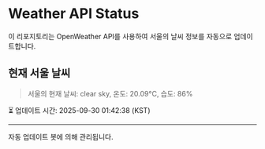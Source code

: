 
# Weather API Status

이 리포지토리는 OpenWeather API를 사용하여 서울의 날씨 정보를 자동으로 업데이트합니다.

## 현재 서울 날씨
> 서울의 현재 날씨: clear sky, 온도: 20.09°C, 습도: 86%

⏳ 업데이트 시간: 2025-09-30 01:42:38 (KST)

---
자동 업데이트 봇에 의해 관리됩니다.
